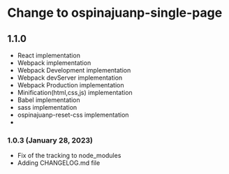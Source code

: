 # Change to ospinajuanp-single-page

## 1.1.0 

* React implementation
* Webpack implementation
* Webpack Development implementation
* Webpack devServer implementation
* Webpack Production implementation
* Minification(html,css,js) implementation
* Babel implementation
* sass implementation
* ospinajuanp-reset-css implementation
* 

### 1.0.3 (January 28, 2023)

* Fix of the tracking to node_modules
* Adding CHANGELOG.md file